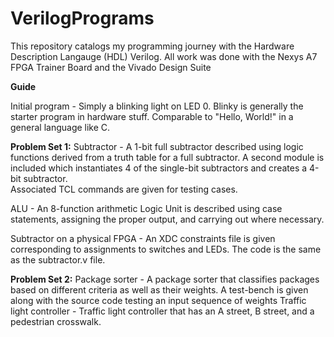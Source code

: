 # VerilogPrograms
This repository catalogs my programming journey with the Hardware Description Langauge (HDL) Verilog. All work was done with the Nexys A7 FPGA Trainer Board and the Vivado Design Suite

**Guide**

Initial program - Simply a blinking light on LED 0. Blinky is generally the starter program in hardware stuff. Comparable to "Hello, World!" in a general language like C.

**Problem Set 1:** 
  Subtractor - A 1-bit full subtractor described using logic functions derived from a truth table for a full subtractor. A second module is included which instantiates 4 of the single-bit subtractors and creates a 4-bit subtractor.   
  Associated TCL commands are given for testing cases.

  ALU - An 8-function arithmetic Logic Unit is described using case statements, assigning the proper output, and carrying out where necessary.

  Subtractor on a physical FPGA - An XDC constraints file is given corresponding to assignments to switches and LEDs. The code is the same as the subtractor.v file.

  **Problem Set 2:** 
    Package sorter - A package sorter that classifies packages based on different criteria as well as their weights. A test-bench is given along with the source code testing an input sequence of weights 
    Traffic light controller - Traffic light controller that has an A street, B street, and a pedestrian crosswalk.
    
